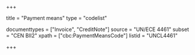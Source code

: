 +++

title = "Payment means"
type = "codelist"

documenttypes = ["Invoice", "CreditNote"]
source = "UN/ECE 4461"
subset = "CEN BII2"
xpath = ["cbc:PaymentMeansCode"]
listid = "UNCL4461"

+++